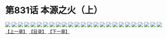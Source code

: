 # 第831话 本源之火（上）
![](https://mhpic.xiaomingtaiji.net/comic/D/斗破苍穹/第831话F1_262528/1.jpg-zymk.middle.webp)
![](https://mhpic.xiaomingtaiji.net/comic/D/斗破苍穹/第831话F1_262528/2.jpg-zymk.middle.webp)
![](https://mhpic.xiaomingtaiji.net/comic/D/斗破苍穹/第831话F1_262528/3.jpg-zymk.middle.webp)
![](https://mhpic.xiaomingtaiji.net/comic/D/斗破苍穹/第831话F1_262528/4.jpg-zymk.middle.webp)
![](https://mhpic.xiaomingtaiji.net/comic/D/斗破苍穹/第831话F1_262528/5.jpg-zymk.middle.webp)
![](https://mhpic.xiaomingtaiji.net/comic/D/斗破苍穹/第831话F1_262528/6.jpg-zymk.middle.webp)
![](https://mhpic.xiaomingtaiji.net/comic/D/斗破苍穹/第831话F1_262528/7.jpg-zymk.middle.webp)
![](https://mhpic.xiaomingtaiji.net/comic/D/斗破苍穹/第831话F1_262528/8.jpg-zymk.middle.webp)
![](https://mhpic.xiaomingtaiji.net/comic/D/斗破苍穹/第831话F1_262528/9.jpg-zymk.middle.webp)
![](https://mhpic.xiaomingtaiji.net/comic/D/斗破苍穹/第831话F1_262528/10.jpg-zymk.middle.webp)
![](https://mhpic.xiaomingtaiji.net/comic/D/斗破苍穹/第831话F1_262528/11.jpg-zymk.middle.webp)
![](https://mhpic.xiaomingtaiji.net/comic/D/斗破苍穹/第831话F1_262528/12.jpg-zymk.middle.webp)
![](https://mhpic.xiaomingtaiji.net/comic/D/斗破苍穹/第831话F1_262528/13.jpg-zymk.middle.webp)
![](https://mhpic.xiaomingtaiji.net/comic/D/斗破苍穹/第831话F1_262528/14.jpg-zymk.middle.webp)
![](https://mhpic.xiaomingtaiji.net/comic/D/斗破苍穹/第831话F1_262528/15.jpg-zymk.middle.webp)
![](https://mhpic.xiaomingtaiji.net/comic/D/斗破苍穹/第831话F1_262528/16.jpg-zymk.middle.webp)
![](https://mhpic.xiaomingtaiji.net/comic/D/斗破苍穹/第831话F1_262528/17.jpg-zymk.middle.webp)
![](https://mhpic.xiaomingtaiji.net/comic/D/斗破苍穹/第831话F1_262528/18.jpg-zymk.middle.webp)
![](https://mhpic.xiaomingtaiji.net/comic/D/斗破苍穹/第831话F1_262528/19.jpg-zymk.middle.webp)
![](https://mhpic.xiaomingtaiji.net/comic/D/斗破苍穹/第831话F1_262528/20.jpg-zymk.middle.webp)
![](https://mhpic.xiaomingtaiji.net/comic/D/斗破苍穹/第831话F1_262528/21.jpg-zymk.middle.webp)
![](https://mhpic.xiaomingtaiji.net/comic/D/斗破苍穹/第831话F1_262528/22.jpg-zymk.middle.webp)
![](https://mhpic.xiaomingtaiji.net/comic/D/斗破苍穹/第831话F1_262528/23.jpg-zymk.middle.webp)
![](https://mhpic.xiaomingtaiji.net/comic/D/斗破苍穹/第831话F1_262528/24.jpg-zymk.middle.webp)
![](https://mhpic.xiaomingtaiji.net/comic/D/斗破苍穹/第831话F1_262528/25.jpg-zymk.middle.webp)
[【上一章】](./834.md)
[【目录】](./README.md)
[【下一章】](./836.md)
